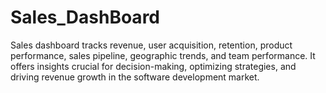 # Sales_DashBoard
Sales dashboard tracks revenue, user acquisition, retention, product performance, sales pipeline, geographic trends, and team performance. It offers insights crucial for decision-making, optimizing strategies, and driving revenue growth in the software development market.
